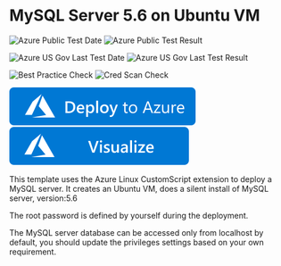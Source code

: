 # MySQL Server 5.6 on Ubuntu VM

![Azure Public Test Date](https://azurequickstartsservice.blob.core.windows.net/badges/mysql-standalone-server-ubuntu/PublicLastTestDate.svg)
![Azure Public Test Result](https://azurequickstartsservice.blob.core.windows.net/badges/mysql-standalone-server-ubuntu/PublicDeployment.svg)

![Azure US Gov Last Test Date](https://azurequickstartsservice.blob.core.windows.net/badges/mysql-standalone-server-ubuntu/FairfaxLastTestDate.svg)
![Azure US Gov Last Test Result](https://azurequickstartsservice.blob.core.windows.net/badges/mysql-standalone-server-ubuntu/FairfaxDeployment.svg)

![Best Practice Check](https://azurequickstartsservice.blob.core.windows.net/badges/mysql-standalone-server-ubuntu/BestPracticeResult.svg)
![Cred Scan Check](https://azurequickstartsservice.blob.core.windows.net/badges/mysql-standalone-server-ubuntu/CredScanResult.svg)

[![Deploy To Azure](https://raw.githubusercontent.com/Azure/azure-quickstart-templates/master/1-CONTRIBUTION-GUIDE/images/deploytoazure.svg?sanitize=true)](https://portal.azure.com/#create/Microsoft.Template/uri/https%3A%2F%2Fraw.githubusercontent.com%2FAzure%2Fazure-quickstart-templates%2Fmaster%2Fmysql-standalone-server-ubuntu%2Fazuredeploy.json)
[![Visualize](https://raw.githubusercontent.com/Azure/azure-quickstart-templates/master/1-CONTRIBUTION-GUIDE/images/visualizebutton.svg?sanitize=true)](http://armviz.io/#/?load=https%3A%2F%2Fraw.githubusercontent.com%2FAzure%2Fazure-quickstart-templates%2Fmaster%2Fmysql-standalone-server-ubuntu%2Fazuredeploy.json)

This template uses the Azure Linux CustomScript extension to deploy a MySQL server. It creates an Ubuntu VM, does a silent install of MySQL server, version:5.6

The root password is defined by yourself during the deployment.

The MySQL server database can be accessed only from localhost by default, you should update the privileges settings based on your own requirement.
